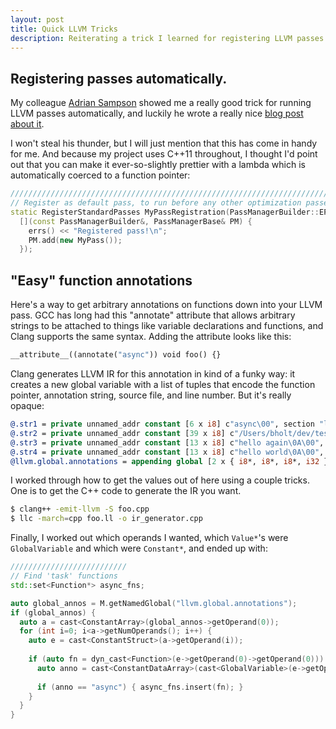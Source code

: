 ```yaml
---
layout: post
title: Quick LLVM Tricks
description: Reiterating a trick I learned for registering LLVM passes automatically with Clang, and some other gems.
---
```


## Registering passes automatically.
My colleague [Adrian Sampson](http://homes.cs.washington.edu/~asampson) showed me a really good trick for running LLVM passes automatically, and luckily he wrote a really nice [blog post about it](http://homes.cs.washington.edu/~asampson/blog/clangpass.html).

I won't steal his thunder, but I will just mention that this has come in handy for me. And because my project uses C++11 throughout, I thought I'd point out that you can make it ever-so-slightly prettier with a lambda which is automatically coerced to a function pointer:

```cpp
/////////////////////////////////////////////////////////////////////////
// Register as default pass, to run before any other optimization passes
static RegisterStandardPasses MyPassRegistration(PassManagerBuilder::EP_EarlyAsPossible,
  [](const PassManagerBuilder&, PassManagerBase& PM) {
    errs() << "Registered pass!\n";
    PM.add(new MyPass());
  });
```

## "Easy" function annotations
Here's a way to get arbitrary annotations on functions down into your LLVM pass. GCC has long had this "annotate" attribute that allows arbitrary strings to be attached to things like variable declarations and functions, and Clang supports the same syntax. Adding the attribute looks like this:

```cpp
__attribute__((annotate("async")) void foo() {}
```

Clang generates LLVM IR for this annotation in kind of a funky way: it creates a new global variable with a list of tuples that encode the function pointer, annotation string, source file, and line number. But it's really opaque:

```llvm
@.str1 = private unnamed_addr constant [6 x i8] c"async\00", section "llvm.metadata"
@.str2 = private unnamed_addr constant [39 x i8] c"/Users/bholt/dev/test/async_finish.cpp\00", section "llvm.metadata"
@.str3 = private unnamed_addr constant [13 x i8] c"hello again\0A\00", align 1
@.str4 = private unnamed_addr constant [13 x i8] c"hello world\0A\00", align 1
@llvm.global.annotations = appending global [2 x { i8*, i8*, i8*, i32 }] [{ i8*, i8*, i8*, i32 } { i8* bitcast (void (%struct.Task*)* @"_ZNK4TaskIZ4mainE3$_1_0EclEv" to i8*), i8* getelementptr inbounds ([6 x i8]* @.str1, i32 0, i32 0), i8* getelementptr inbounds ([39 x i8]* @.str2, i32 0, i32 0), i32 12 }, { i8*, i8*, i8*, i32 } { i8* bitcast (void (%struct.Task.3*)* @"_ZNK4TaskIZ4mainE3$_0EclEv" to i8*), i8* getelementptr inbounds ([6 x i8]* @.str1, i32 0, i32 0), i8* getelementptr inbounds ([39 x i8]* @.str2, i32 0, i32 0), i32 12 }], section "llvm.metadata"
```

I worked through how to get the values out of here using a couple tricks. One is to get the C++ code to generate the IR you want.

```bash
$ clang++ -emit-llvm -S foo.cpp
$ llc -march=cpp foo.ll -o ir_generator.cpp
```

Finally, I worked out which operands I wanted, which `Value*`'s were `GlobalVariable` and which were `Constant*`, and ended up with:

```cpp
//////////////////////////
// Find 'task' functions
std::set<Function*> async_fns;

auto global_annos = M.getNamedGlobal("llvm.global.annotations");
if (global_annos) {
  auto a = cast<ConstantArray>(global_annos->getOperand(0));
  for (int i=0; i<a->getNumOperands(); i++) {
    auto e = cast<ConstantStruct>(a->getOperand(i));
    
    if (auto fn = dyn_cast<Function>(e->getOperand(0)->getOperand(0))) {
      auto anno = cast<ConstantDataArray>(cast<GlobalVariable>(e->getOperand(1)->getOperand(0))->getOperand(0))->getAsCString();
      
      if (anno == "async") { async_fns.insert(fn); }
    }
  }
}
```


